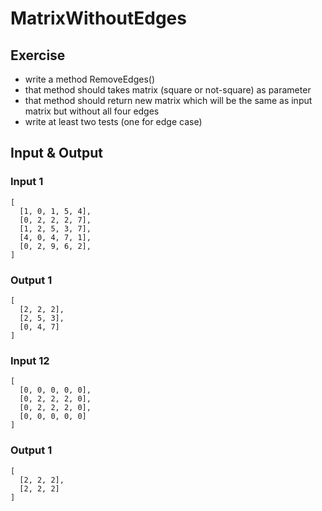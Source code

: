 # MatrixWithoutEdges

## Exercise

- write a method RemoveEdges()
- that method should takes matrix (square or not-square) as parameter
- that method should return new matrix which will be the same as input matrix but without all four edges
- write at least two tests (one for edge case)

## Input & Output

### Input 1
```
[
  [1, 0, 1, 5, 4],
  [0, 2, 2, 2, 7],
  [1, 2, 5, 3, 7],
  [4, 0, 4, 7, 1],
  [0, 2, 9, 6, 2],
]
```

### Output 1
```
[
  [2, 2, 2],
  [2, 5, 3],
  [0, 4, 7]
]
```

### Input 12
```
[
  [0, 0, 0, 0, 0],
  [0, 2, 2, 2, 0],
  [0, 2, 2, 2, 0],
  [0, 0, 0, 0, 0]
]
```

### Output 1
```
[
  [2, 2, 2],
  [2, 2, 2]
]
```
